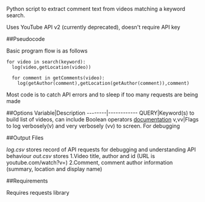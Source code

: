 Python script to extract comment text from videos matching a keyword search.

Uses YouTube API v2 (currently deprecated), doesn't require API key

##Pseudocode

Basic program flow is as follows

```
for video in search(keyword):
  log(video,getLocation(video))

  for comment in getComments(video):
    log(getAuthor(comment),getLocation(getAuthor(comment)),comment)
```
Most code is to catch API errors and to sleep if too many requests are being made

##Options
Variable|Description
--------|------------
QUERY|Keyword(s) to build list of videos, can include Boolean operators [documentation](https://developers.google.com/youtube/2.0/developers_guide_protocol_api_query_parameters#qsp)
v,vv|Flags to log verbosely(v) and very verbosely (vv) to screen. For debugging

##Output Files

*log.csv* stores record of API requests for debugging and understanding API behaviour
*out.csv* stores 
1.Video title, author and id (URL is youtube.com/watch?v=<id>)
2.Comment, comment author information (summary, location and display name)

##Requirements

Requires requests library
